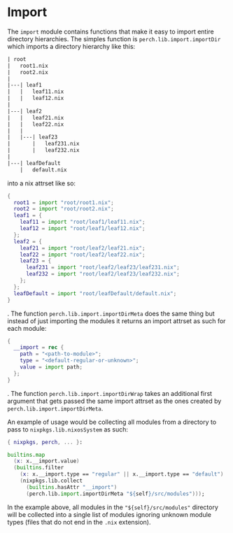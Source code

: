 # Import

The `import` module contains functions that make it easy to import entire
directory hierarchies. The simples function is `perch.lib.import.importDir`
which imports a directory hierarchy like this:

```txt
| root
|   root1.nix
|   root2.nix
|
|---| leaf1
|   |   leaf11.nix
|   |   leaf12.nix
|
|---| leaf2
|   |   leaf21.nix
|   |   leaf22.nix
|   |
|   |---| leaf23
|       |   leaf231.nix
|       |   leaf232.nix
|
|---| leafDefault
    |   default.nix
```

into a nix attrset like so:

```nix
{
  root1 = import "root/root1.nix";
  root2 = import "root/root2.nix";
  leaf1 = {
    leaf11 = import "root/leaf1/leaf11.nix";
    leaf12 = import "root/leaf1/leaf12.nix";
  };
  leaf2 = {
    leaf21 = import "root/leaf2/leaf21.nix";
    leaf22 = import "root/leaf2/leaf22.nix";
    leaf23 = {
      leaf231 = import "root/leaf2/leaf23/leaf231.nix";
      leaf232 = import "root/leaf2/leaf23/leaf232.nix";
    };
  };
  leafDefault = import "root/leafDefault/default.nix";
}
```

. The function `perch.lib.import.importDirMeta` does the same thing but instead
of just importing the modules it returns an import attrset as such for each
module:

```nix
{
  __import = rec {
    path = "<path-to-module>";
    type = "<default-regular-or-unknown>";
    value = import path;
  };
}
```

. The function `perch.lib.import.importDirWrap` takes an additional first
argument that gets passed the same import attrset as the ones created by
`perch.lib.import.importDirMeta`.

An example of usage would be collecting all modules from a directory to pass to
`nixpkgs.lib.nixosSystem` as such:

```nix
{ nixpkgs, perch, ... }:

builtins.map
  (x: x.__import.value)
  (builtins.filter
    (x: x.__import.type == "regular" || x.__import.type == "default")
    (nixpkgs.lib.collect
      (builtins.hasAttr "__import")
      (perch.lib.import.importDirMeta "${self}/src/modules")));
```

In the example above, all modules in the `"${self}/src/modules"` directory will
be collected into a single list of modules ignoring unknown module types (files
that do not end in the `.nix` extension).
